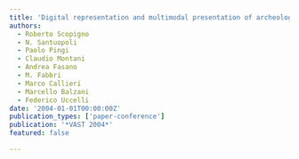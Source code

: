 ```yaml
---
title: 'Digital representation and multimodal presentation of archeological graffiti at Pompei'
authors:
  - Roberto Scopigno
  - N. Santuopoli
  - Paolo Pingi
  - Claudio Montani
  - Andrea Fasano
  - M. Fabbri
  - Marco Callieri
  - Marcello Balzani
  - Federico Uccelli
date: '2004-01-01T00:00:00Z'
publication_types: ['paper-conference']
publication: '*VAST 2004*'
featured: false

---
```


